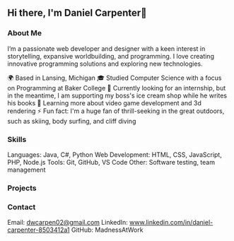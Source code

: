 ## Hi there, I'm Daniel Carpenter👋
### About Me
I’m a passionate web developer and designer with a keen interest in storytelling, expansive worldbuilding, and programming. I love creating innovative programming solutions and exploring new technologies.

🌍 Based in Lansing, Michigan
🎓 Studied Computer Science with a focus on Programming at Baker College
💼 Currently looking for an internship, but in the meantime, I am supporting my boss's ice cream shop while he writes his books
🌱 Learning more about video game development and 3d rendering
⚡ Fun fact: I'm a huge fan of thrill-seeking in the great outdoors, such as skiing, body surfing, and cliff diving
### Skills
Languages: Java, C#, Python
Web Development: HTML, CSS, JavaScript, PHP, Node.js
Tools: Git, GitHub, VS Code
Other: Software testing, team management
### Projects

### Contact
Email: dwcarpen02@gmail.com
LinkedIn: www.linkedin.com/in/daniel-carpenter-8503412a1
GitHub: MadnessAtWork
